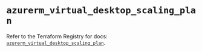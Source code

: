 # `azurerm_virtual_desktop_scaling_plan`

Refer to the Terraform Registry for docs: [`azurerm_virtual_desktop_scaling_plan`](https://registry.terraform.io/providers/hashicorp/azurerm/3.92.0/docs/resources/virtual_desktop_scaling_plan).

